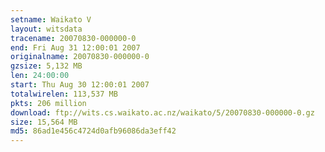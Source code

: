 ```yaml
---
setname: Waikato V
layout: witsdata
tracename: 20070830-000000-0
end: Fri Aug 31 12:00:01 2007
originalname: 20070830-000000-0
gzsize: 5,132 MB
len: 24:00:00
start: Thu Aug 30 12:00:01 2007
totalwirelen: 113,537 MB
pkts: 206 million
download: ftp://wits.cs.waikato.ac.nz/waikato/5/20070830-000000-0.gz
size: 15,564 MB
md5: 86ad1e456c4724d0afb96086da3eff42
---
```

